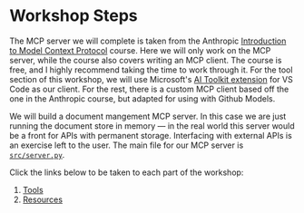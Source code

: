 # Workshop Steps

The MCP server we will complete is taken from the Anthropic [Introduction to Model Context Protocol](https://anthropic.skilljar.com/introduction-to-model-context-protocol) course. Here we will only work on the MCP server, while the course also covers writing an MCP client. The course is free, and I highly recommend taking the time to work through it. For the tool section of this workshop, we will use Microsoft's [AI Toolkit extension](https://marketplace.visualstudio.com/items?itemName=ms-windows-ai-studio.windows-ai-studio) for VS Code as our client. For the rest, there is a custom MCP client based off the one in the Anthropic course, but adapted for using with Github Models.

We will build a document mangement MCP server. In this case we are just running the document store in memory — in the real world this server would be a front for APIs with permanent storage. Interfacing with external APIs is an exercise left to the user. The main file for our MCP server is [`src/server.py`](src/server.py).

Click the links below to be taken to each part of the workshop:

1. [Tools](1.tools.md)
2. [Resources](2.resources.md)

